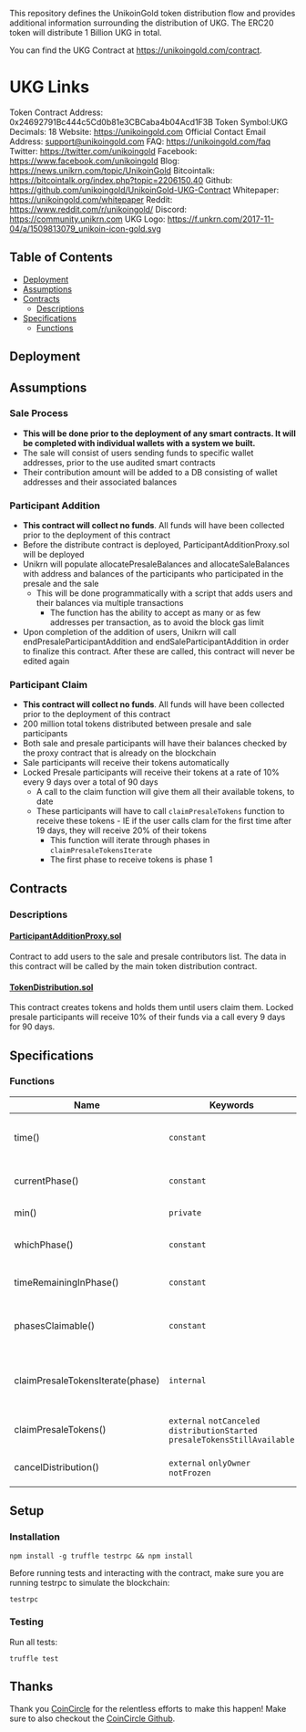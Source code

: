This repository defines the UnikoinGold token distribution flow and provides additional information surrounding the distribution of UKG. The ERC20 token will distribute 1 Billion UKG in total.

You can find the UKG Contract at https://unikoingold.com/contract.

# UKG Links
Token Contract Address: 0x24692791Bc444c5Cd0b81e3CBCaba4b04Acd1F3B
Token Symbol:UKG
Decimals: 18
Website: https://unikoingold.com
Official Contact Email Address: support@unikoingold.com
FAQ: https://unikoingold.com/faq
Twitter: https://twitter.com/unikoingold
Facebook: https://www.facebook.com/unikoingold
Blog: https://news.unikrn.com/topic/UnikoinGold
Bitcointalk: https://bitcointalk.org/index.php?topic=2206150.40
Github: https://github.com/unikoingold/UnikoinGold-UKG-Contract
Whitepaper: https://unikoingold.com/whitepaper
Reddit: https://www.reddit.com/r/unikoingold/
Discord: https://community.unikrn.com
UKG Logo: https://f.unkrn.com/2017-11-04/a/1509813079_unikoin-icon-gold.svg
 

## Table of Contents

* [Deployment](#deployment)
* [Assumptions](#assumptions)
* [Contracts](#contracts)
    * [Descriptions](#descriptions)
* [Specifications](#specifications)
    * [Functions](#functions)

## Deployment


## Assumptions

### Sale Process
- **This will be done prior to the deployment of any smart contracts. It will be completed with individual wallets with
a system we built.**
- The sale will consist of users sending funds to specific wallet addresses, prior to the use audited smart contracts
- Their contribution amount will be added to a DB consisting of wallet addresses and their associated balances

### Participant Addition
- **This contract will collect no funds**. All funds will have been collected prior to the deployment of this contract
- Before the distribute contract is deployed, ParticipantAdditionProxy.sol will be deployed
- Unikrn will populate allocatePresaleBalances and allocateSaleBalances with address and balances of the 
participants who participated in the presale and the sale
    - This will be done programmatically with a script that adds users and their balances via multiple transactions
        - The function has the ability to accept as many or as few addresses per transaction, as to avoid the block
        gas limit
- Upon completion of the addition of users, Unikrn will call endPresaleParticipantAddition and endSaleParticipantAddition
in order to finalize this contract. After these are called, this contract will never be edited again

### Participant Claim 
- **This contract will collect no funds**. All funds will have been collected prior to the deployment of this contract
- 200 million total tokens distributed between presale and sale participants
- Both sale and presale participants will have their balances checked by the proxy contract that is already on the
blockchain
- Sale participants will receive their tokens automatically
- Locked Presale participants will receive their tokens at a rate of 10% every 9 days over a total of 90 days
    - A call to the claim function will give them all their available tokens, to date
    - These participants will have to call `claimPresaleTokens` function to receive these tokens
            - IE if the user calls clam for the first time after 19 days, they will receive 20% of their tokens
        - This function will iterate through phases in `claimPresaleTokensIterate` 
        - The first phase to receive tokens is phase 1

## Contracts

### Descriptions

#### [ParticipantAdditionProxy.sol](https://github.com/unikoingold/UnikoinGold-UKG-Contract/blob/master/contracts/ParticipantAdditionProxy.sol)
Contract to add users to the sale and presale contributors list. The data in this contract will be called by the main token distribution contract.

#### [TokenDistribution.sol](https://github.com/unikoingold/UnikoinGold-UKG-Contract/blob/master/contracts/TokenDistribution.sol)
This contract creates tokens and holds them until users claim them. Locked presale participants will receive 10% of their funds via a call every 9 days for 90 days.

## Specifications


### Functions
Name | Keywords | Description
--- | --- | ---
time() | `constant` | Returns the block.timstamp. Necessary for testing.
currentPhase() | `constant` | Returns the current phase number that the distribution is on.
min() | `private` | Returns the mininum of two numbers.
whichPhase() | `constant` | Calculates the phase number that the distribution is on.
timeRemainingInPhase() | `constant` | Returns the time remaining in the current phase
phasesClaimable() | `constant` | Returns the number of phases a participant has available to claim
claimPresaleTokensIterate(phase) | `internal` | Internal function that gets looped through based on when presale user calls claimPresaleTokens().
claimPresaleTokens() | `external` `notCanceled` `distributionStarted` `presaleTokensStillAvailable` | User calls this function to claim their presale tokens.
cancelDistribution() | `external` `onlyOwner` `notFrozen` | Cancels distribution if a false parameter is entered.

## Setup

### Installation
```
npm install -g truffle testrpc && npm install
```

Before running tests and interacting with the contract, make sure you are running testrpc to simulate the blockchain:
```
testrpc
```


### Testing
Run all tests:
```
truffle test
```

## Thanks
Thank you [CoinCircle](https://coincircle.com/) for the relentless efforts to make this happen! Make sure to also checkout the [CoinCircle Github](https://github.com/coincircle).